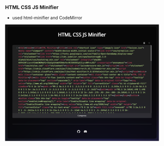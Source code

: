 ### HTML CSS JS Minifier

- used html-minifier and CodeMirror

![Alt text](https://raw.githubusercontent.com/ESSTX/html-css-js-minifier/main/screen.png?raw=true "screenshot")
